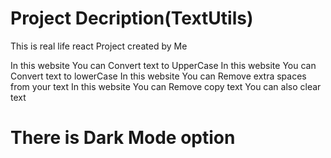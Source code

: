 # Project Decription(TextUtils)

This is real life react Project created by Me

In this website You can Convert text to UpperCase
In this website You can Convert text to lowerCase
In this website You can Remove extra spaces from your text
In this website You can Remove copy text
You can also clear text

# There is Dark Mode option
